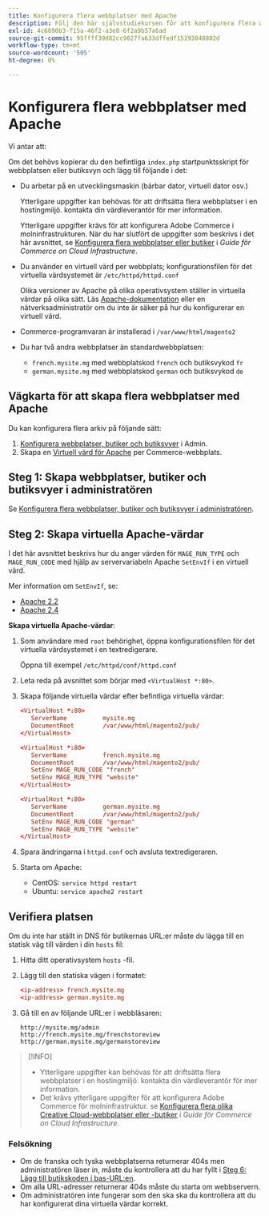 ```yaml
---
title: Konfigurera flera webbplatser med Apache
description: Följ den här självstudiekursen för att konfigurera flera webbplatser med Apache.
exl-id: 4c6890b3-f15a-46f2-a3e8-6f2a9b57a6ad
source-git-commit: 95ffff39d82cc9027fa633dffedf15193040802d
workflow-type: tm+mt
source-wordcount: '505'
ht-degree: 0%

---
```


# Konfigurera flera webbplatser med Apache

Vi antar att:

Om det behövs kopierar du den befintliga `index.php` startpunktsskript för webbplatsen eller butiksvyn och lägg till följande i det:

- Du arbetar på en utvecklingsmaskin (bärbar dator, virtuell dator osv.)

   Ytterligare uppgifter kan behövas för att driftsätta flera webbplatser i en hostingmiljö. kontakta din värdleverantör för mer information.

   Ytterligare uppgifter krävs för att konfigurera Adobe Commerce i molninfrastrukturen. När du har slutfört de uppgifter som beskrivs i det här avsnittet, se [Konfigurera flera webbplatser eller butiker](https://experienceleague.adobe.com/docs/commerce-cloud-service/user-guide/configure-store/multiple-sites.html) i _Guide för Commerce on Cloud Infrastructure_.

- Du använder en virtuell värd per webbplats; konfigurationsfilen för det virtuella värdsystemet är `/etc/httpd/httpd.conf`

   Olika versioner av Apache på olika operativsystem ställer in virtuella värdar på olika sätt. Läs [Apache-dokumentation](https://httpd.apache.org/docs/2.4/vhosts) eller en nätverksadministratör om du inte är säker på hur du konfigurerar en virtuell värd.

- Commerce-programvaran är installerad i `/var/www/html/magento2`
- Du har två andra webbplatser än standardwebbplatsen:

   - `french.mysite.mg` med webbplatskod `french` och butiksvykod `fr`
   - `german.mysite.mg` med webbplatskod `german` och butiksvykod `de`

## Vägkarta för att skapa flera webbplatser med Apache

Du kan konfigurera flera arkiv på följande sätt:

1. [Konfigurera webbplatser, butiker och butiksvyer](ms-admin.md) i Admin.
1. Skapa en [Virtuell värd för Apache](#step-2-create-apache-virtual-hosts) per Commerce-webbplats.

## Steg 1: Skapa webbplatser, butiker och butiksvyer i administratören

Se [Konfigurera flera webbplatser, butiker och butiksvyer i administratören](ms-admin.md).

## Steg 2: Skapa virtuella Apache-värdar

I det här avsnittet beskrivs hur du anger värden för `MAGE_RUN_TYPE` och `MAGE_RUN_CODE` med hjälp av servervariabeln Apache `SetEnvIf` i en virtuell värd.

Mer information om `SetEnvIf`, se:

- [Apache 2.2](https://httpd.apache.org/docs/2.2/mod/mod_setenvif.html)
- [Apache 2.4](https://httpd.apache.org/docs/2.4/mod/mod_setenvif.html)

**Skapa virtuella Apache-värdar**:

1. Som användare med `root` behörighet, öppna konfigurationsfilen för det virtuella värdsystemet i en textredigerare.

   Öppna till exempel `/etc/httpd/conf/httpd.conf`

1. Leta reda på avsnittet som börjar med `<VirtualHost *:80>`.
1. Skapa följande virtuella värdar efter befintliga virtuella värdar:

   ```conf
   <VirtualHost *:80>
      ServerName          mysite.mg
      DocumentRoot        /var/www/html/magento2/pub/
   </VirtualHost>
   
   <VirtualHost *:80>
      ServerName          french.mysite.mg
      DocumentRoot        /var/www/html/magento2/pub/
      SetEnv MAGE_RUN_CODE "french"
      SetEnv MAGE_RUN_TYPE "website"
   </VirtualHost>
   
   <VirtualHost *:80>
      ServerName          german.mysite.mg
      DocumentRoot        /var/www/html/magento2/pub/
      SetEnv MAGE_RUN_CODE "german"
      SetEnv MAGE_RUN_TYPE "website"
   </VirtualHost>
   ```

1. Spara ändringarna i `httpd.conf` och avsluta textredigeraren.
1. Starta om Apache:

   - CentOS: `service httpd restart`
   - Ubuntu: `service apache2 restart`

## Verifiera platsen

Om du inte har ställt in DNS för butikernas URL:er måste du lägga till en statisk väg till värden i din `hosts` fil:

1. Hitta ditt operativsystem `hosts` -fil.
1. Lägg till den statiska vägen i formatet:

   ```conf
   <ip-address> french.mysite.mg
   <ip-address> german.mysite.mg
   ```

1. Gå till en av följande URL:er i webbläsaren:

   ```http
   http://mysite.mg/admin
   http://french.mysite.mg/frenchstoreview
   http://german.mysite.mg/germanstoreview
   ```

>[!INFO]
>
>- Ytterligare uppgifter kan behövas för att driftsätta flera webbplatser i en hostingmiljö. kontakta din värdleverantör för mer information.
>- Det krävs ytterligare uppgifter för att konfigurera Adobe Commerce för molninfrastruktur. se [Konfigurera flera olika Creative Cloud-webbplatser eller -butiker](https://experienceleague.adobe.com/docs/commerce-cloud-service/user-guide/configure-store/multiple-sites.html) i _Guide för Commerce on Cloud Infrastructure_.


### Felsökning

- Om de franska och tyska webbplatserna returnerar 404s men administratören läser in, måste du kontrollera att du har fyllt i [Steg 6: Lägg till butikskoden i bas-URL:en](ms-admin.md#step-6-add-the-store-code-to-the-base-url).
- Om alla URL-adresser returnerar 404s måste du starta om webbservern.
- Om administratören inte fungerar som den ska ska du kontrollera att du har konfigurerat dina virtuella värdar korrekt.
